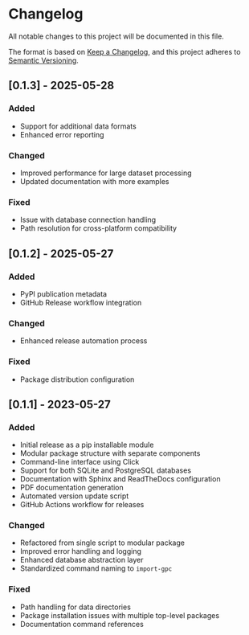 # Changelog

All notable changes to this project will be documented in this file.

The format is based on [Keep a Changelog](https://keepachangelog.com/en/1.0.0/),
and this project adheres to [Semantic Versioning](https://semver.org/spec/v2.0.0.html).

## [0.1.3] - 2025-05-28

### Added
- Support for additional data formats
- Enhanced error reporting

### Changed
- Improved performance for large dataset processing
- Updated documentation with more examples

### Fixed
- Issue with database connection handling
- Path resolution for cross-platform compatibility

## [0.1.2] - 2025-05-27

### Added
- PyPI publication metadata
- GitHub Release workflow integration

### Changed
- Enhanced release automation process

### Fixed
- Package distribution configuration

## [0.1.1] - 2023-05-27

### Added
- Initial release as a pip installable module
- Modular package structure with separate components
- Command-line interface using Click
- Support for both SQLite and PostgreSQL databases
- Documentation with Sphinx and ReadTheDocs configuration
- PDF documentation generation
- Automated version update script
- GitHub Actions workflow for releases

### Changed
- Refactored from single script to modular package
- Improved error handling and logging
- Enhanced database abstraction layer
- Standardized command naming to `import-gpc`

### Fixed
- Path handling for data directories
- Package installation issues with multiple top-level packages
- Documentation command references